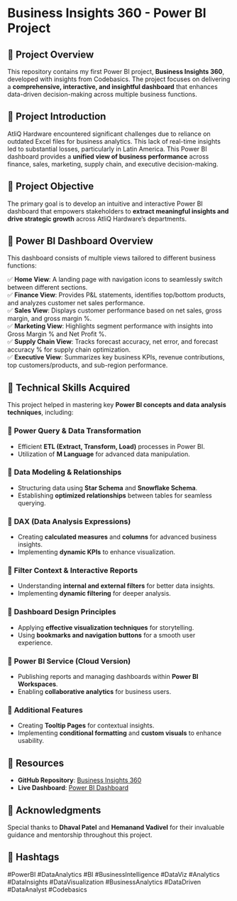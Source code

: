 # Business Insights 360 - Power BI Project

## 🚀 Project Overview
This repository contains my first Power BI project, **Business Insights 360**, developed with insights from Codebasics. The project focuses on delivering a **comprehensive, interactive, and insightful dashboard** that enhances data-driven decision-making across multiple business functions.

## 🎯 Project Introduction
AtliQ Hardware encountered significant challenges due to reliance on outdated Excel files for business analytics. This lack of real-time insights led to substantial losses, particularly in Latin America. This Power BI dashboard provides a **unified view of business performance** across finance, sales, marketing, supply chain, and executive decision-making.

## 🎯 Project Objective
The primary goal is to develop an intuitive and interactive Power BI dashboard that empowers stakeholders to **extract meaningful insights and drive strategic growth** across AtliQ Hardware’s departments.

## 🔎 Power BI Dashboard Overview
This dashboard consists of multiple views tailored to different business functions:

✅ **Home View**: A landing page with navigation icons to seamlessly switch between different sections.  
✅ **Finance View**: Provides P&L statements, identifies top/bottom products, and analyzes customer net sales performance.  
✅ **Sales View**: Displays customer performance based on net sales, gross margin, and gross margin %.  
✅ **Marketing View**: Highlights segment performance with insights into Gross Margin % and Net Profit %.  
✅ **Supply Chain View**: Tracks forecast accuracy, net error, and forecast accuracy % for supply chain optimization.  
✅ **Executive View**: Summarizes key business KPIs, revenue contributions, top customers/products, and sub-region performance.  

## 📢 Technical Skills Acquired
This project helped in mastering key **Power BI concepts and data analysis techniques**, including:

### 🔹 **Power Query & Data Transformation**
- Efficient **ETL (Extract, Transform, Load)** processes in Power BI.
- Utilization of **M Language** for advanced data manipulation.

### 🔹 **Data Modeling & Relationships**
- Structuring data using **Star Schema** and **Snowflake Schema**.
- Establishing **optimized relationships** between tables for seamless querying.

### 🔹 **DAX (Data Analysis Expressions)**
- Creating **calculated measures** and **columns** for advanced business insights.
- Implementing **dynamic KPIs** to enhance visualization.

### 🔹 **Filter Context & Interactive Reports**
- Understanding **internal and external filters** for better data insights.
- Implementing **dynamic filtering** for deeper analysis.

### 🔹 **Dashboard Design Principles**
- Applying **effective visualization techniques** for storytelling.
- Using **bookmarks and navigation buttons** for a smooth user experience.

### 🔹 **Power BI Service (Cloud Version)**
- Publishing reports and managing dashboards within **Power BI Workspaces**.
- Enabling **collaborative analytics** for business users.

### 🔹 **Additional Features**
- Creating **Tooltip Pages** for contextual insights.
- Implementing **conditional formatting** and **custom visuals** to enhance usability.

## 📎 Resources
- **GitHub Repository**: [Business Insights 360](#)
- **Live Dashboard**: [Power BI Dashboard]([https://app.powerbi.com/view?r=eyJrIjoiYWYwZjU2ZGEtODNhZS00OTZjLWJiMzktODVkMDI3M2RkMDJkIiwidCI6ImM2ZTU0OWIzLTVmNDUtNDAzMi1hYWU5LWQ0MjQ0ZGM1YjJjNCJ9])

## 🙌 Acknowledgments
Special thanks to **Dhaval Patel** and **Hemanand Vadivel** for their invaluable guidance and mentorship throughout this project.

## 🔗 Hashtags
#PowerBI #DataAnalytics #BI #BusinessIntelligence #DataViz #Analytics #DataInsights #DataVisualization #BusinessAnalytics #DataDriven #DataAnalyst #Codebasics
